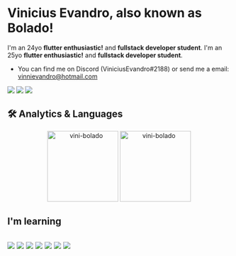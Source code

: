 # Vinicius Evandro, also known as Bolado!

I'm an 24yo <strong>flutter enthusiastic!</strong> and <strong>fullstack developer student</strong>.
I'm an 25yo <strong>flutter enthusiastic!</strong> and <strong>fullstack developer student</strong>.

- You can find me on Discord (ViniciusEvandro#2188) or send me a email: vinnievandro@hotmail.com

<a href="https://www.linkedin.com/in/vini-bolado/" target="_blank"><img src="https://img.shields.io/badge/linkedin-0A66C2?style=for-the-badge&logo=linkedin&logoColor=white" target="_blank"></a>
<a href="https://www.instagram.com/___/" target="_blank"><img src="https://img.shields.io/badge/-Instagram-%23E4405F?style=for-the-badge&logo=instagram&logoColor=white" target="_blank"></a>
<a href = "mailto:vinnievandro@hotmail.com"><img src="https://img.shields.io/badge/-Email-%23333?style=for-the-badge&logo=gmail&logoColor=white" target="_blank"></a>
## 🛠 Analytics & Languages
<div align="center">
  <img height=160px src="https://github-readme-stats.vercel.app/api?username=vini-bolado&show_icons=true&theme=great-gatsby&include_all_commits=true&count_private=true"" alt="vini-bolado"/>
  <img height=160px src="https://github-readme-stats.vercel.app/api/top-langs?username=vini-bolado&layout=compact&langs_count=16&theme=great-gatsby"" alt="vini-bolado"/>
</div>
<h2 align="left">I'm learning<h2>
<p>
<img src="https://img.shields.io/badge/Dart-0175C2?style=for-the-badge&logo=dart&logoColor=white"/>
<img src="https://img.shields.io/badge/Flutter-02569B?style=for-the-badge&logo=flutter&logoColor=white"/>   
<img src="https://img.shields.io/badge/HTML5-E34F26?style=for-the-badge&logo=html5&logoColor=white"/>
<img src="https://img.shields.io/badge/CSS3-1572B6?style=for-the-badge&logo=css3&logoColor=white"/>
<img src="https://img.shields.io/badge/JavaScript-F7DF1E?style=for-the-badge&logo=javascript&logoColor=black"/>
<img src="https://img.shields.io/badge/MySQL-00000F?style=for-the-badge&logo=mysql&logoColor=white"/>
<img src="https://img.shields.io/badge/Sass-CC6699?style=for-the-badge&logo=sass&logoColor=white"/> 
